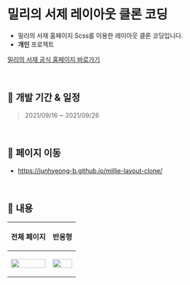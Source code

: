 # 밀리의 서제 레이아웃 클론 코딩
- 밀리의 서재 홈페이지 Scss를 이용한 레이아웃 클론 코딩입니다.
- **개인** 프로젝트

[밀리의 서재 공식 홈페이지 바로가기](https://www.millie.co.kr/v3/brand/update)

<br />


## 📅 개발 기간 & 일정

> 2021/09/16 ~ 2021/09/26

<br />

## 🚩 페이지 이동
- https://junhyeong-b.github.io/millie-layout-clone/

<br />

## 📢 내용

|<p align="center">전체 페이지</p>|<p align="center">반응형</p>|
|------|------|
|<p align="center"><img src="https://user-images.githubusercontent.com/85148549/148074790-d80f9e63-9752-4eb3-9f82-6617006550bb.gif" width=100%/></p> |<p align="center"><img src="https://user-images.githubusercontent.com/85148549/148074803-3c1343fc-196e-4f7f-bbc1-59cd66da0d1d.gif" width=100%/></p> |
